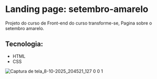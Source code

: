# Landing page: setembro-amarelo

Projeto do curso de Front-end do curso transforme-se, Pagina sobre o setembro amarelo.

## Tecnologia:
- HTML 
- CSS


![Captura de tela_8-10-2025_204521_127 0 0 1](https://github.com/user-attachments/assets/6df1e71e-53d3-4a5b-adc2-087af278167e)


